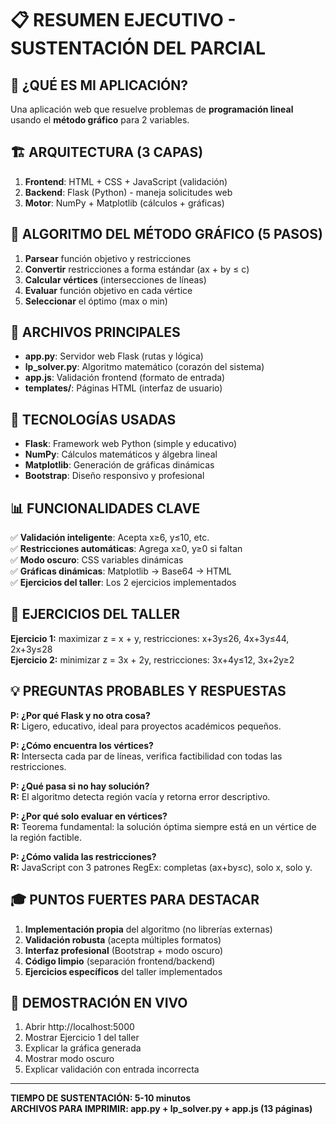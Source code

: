 # 📋 RESUMEN EJECUTIVO - SUSTENTACIÓN DEL PARCIAL

## 🎯 ¿QUÉ ES MI APLICACIÓN?
Una aplicación web que resuelve problemas de **programación lineal** usando el **método gráfico** para 2 variables.

## 🏗️ ARQUITECTURA (3 CAPAS)
1. **Frontend**: HTML + CSS + JavaScript (validación)
2. **Backend**: Flask (Python) - maneja solicitudes web  
3. **Motor**: NumPy + Matplotlib (cálculos + gráficas)

## 🧮 ALGORITMO DEL MÉTODO GRÁFICO (5 PASOS)
1. **Parsear** función objetivo y restricciones
2. **Convertir** restricciones a forma estándar (ax + by ≤ c)
3. **Calcular vértices** (intersecciones de líneas)
4. **Evaluar** función objetivo en cada vértice
5. **Seleccionar** el óptimo (max o min)

## 📁 ARCHIVOS PRINCIPALES
- **app.py**: Servidor web Flask (rutas y lógica)
- **lp_solver.py**: Algoritmo matemático (corazón del sistema)
- **app.js**: Validación frontend (formato de entrada)
- **templates/**: Páginas HTML (interfaz de usuario)

## 🔧 TECNOLOGÍAS USADAS
- **Flask**: Framework web Python (simple y educativo)
- **NumPy**: Cálculos matemáticos y álgebra lineal
- **Matplotlib**: Generación de gráficas dinámicas
- **Bootstrap**: Diseño responsivo y profesional

## 📊 FUNCIONALIDADES CLAVE
✅ **Validación inteligente**: Acepta x≥6, y≤10, etc.  
✅ **Restricciones automáticas**: Agrega x≥0, y≥0 si faltan  
✅ **Modo oscuro**: CSS variables dinámicas  
✅ **Gráficas dinámicas**: Matplotlib → Base64 → HTML  
✅ **Ejercicios del taller**: Los 2 ejercicios implementados  

## 🧪 EJERCICIOS DEL TALLER
**Ejercicio 1:** maximizar z = x + y, restricciones: x+3y≤26, 4x+3y≤44, 2x+3y≤28  
**Ejercicio 2:** minimizar z = 3x + 2y, restricciones: 3x+4y≤12, 3x+2y≥2

## 💡 PREGUNTAS PROBABLES Y RESPUESTAS

**P: ¿Por qué Flask y no otra cosa?**  
**R:** Ligero, educativo, ideal para proyectos académicos pequeños.

**P: ¿Cómo encuentra los vértices?**  
**R:** Intersecta cada par de líneas, verifica factibilidad con todas las restricciones.

**P: ¿Qué pasa si no hay solución?**  
**R:** El algoritmo detecta región vacía y retorna error descriptivo.

**P: ¿Por qué solo evaluar en vértices?**  
**R:** Teorema fundamental: la solución óptima siempre está en un vértice de la región factible.

**P: ¿Cómo valida las restricciones?**  
**R:** JavaScript con 3 patrones RegEx: completas (ax+by≤c), solo x, solo y.

## 🎓 PUNTOS FUERTES PARA DESTACAR
1. **Implementación propia** del algoritmo (no librerías externas)
2. **Validación robusta** (acepta múltiples formatos)
3. **Interfaz profesional** (Bootstrap + modo oscuro)
4. **Código limpio** (separación frontend/backend)
5. **Ejercicios específicos** del taller implementados

## 🚀 DEMOSTRACIÓN EN VIVO
1. Abrir http://localhost:5000
2. Mostrar Ejercicio 1 del taller
3. Explicar la gráfica generada
4. Mostrar modo oscuro
5. Explicar validación con entrada incorrecta

---
**TIEMPO DE SUSTENTACIÓN: 5-10 minutos**  
**ARCHIVOS PARA IMPRIMIR: app.py + lp_solver.py + app.js (13 páginas)**